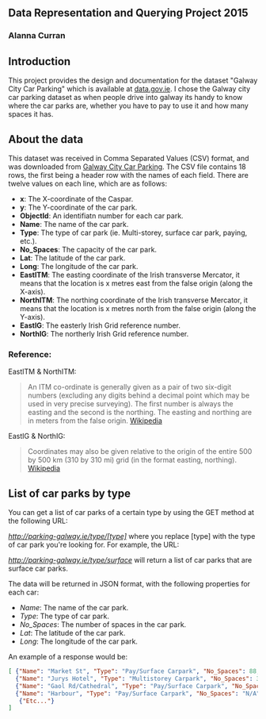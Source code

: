 ## Data Representation and Querying Project 2015
### Alanna Curran

## Introduction
This project provides the design and documentation for the dataset "Galway City Car Parking" which is available at [data.gov.ie](http://data.gov.ie).
I chose the Galway city car parking dataset as when people drive into galway its handy to know where the car parks are, whether you have to pay to use it and how many spaces it has. 

## About the data
This dataset was received in Comma Separated Values (CSV) format, and was downloaded from [Galway City Car Parking](https://data.gov.ie/dataset/galway-city-car-parking-locations/resource/d967950d-faab-45ad-815d-211c9bcfb38e).
The CSV file contains 18 rows, the first being a header row with the names of each field.
There are twelve values on each line, which are as follows:

- **x**: The X-coordinate of the Caspar.
- **y**: The Y-coordinate of the car park.
- **ObjectId**: An identifiatn number for each car park.
- **Name**: The name of the car park.
- **Type**: The type of car park (ie. Multi-storey, surface car park, paying, etc.).
- **No_Spaces**: The capacity of the car park.
- **Lat**: The latitude of the car park.
- **Long**: The longitude of the car park.
- **EastITM**: The easting coordinate of the Irish transverse Mercator, it means that the location is x metres east from the false origin (along the X-axis).
- **NorthITM**: The northing coordinate of the Irish transverse Mercator, it means that the location is x metres north from the false origin (along the Y-axis).
- **EastIG**: The easterly Irish Grid reference number.
- **NorthIG**: The northerly Irish Grid reference number.

### Reference:
EastITM & NorthITM: 
> An ITM co-ordinate is generally given as a pair of two six-digit numbers (excluding any digits behind a decimal point which may be used in very precise surveying). The first number is always the easting and the second is the northing. The easting and northing are in meters from the false origin.
> [Wikipedia](https://en.m.wikipedia.org/wiki/Irish_Transverse_Mercator)

EastIG & NorthIG:
> Coordinates may also be given relative to the origin of the entire 500 by 500 km (310 by 310 mi) grid (in the format easting, northing). 
> [Wikipedia](https://en.m.wikipedia.org/wiki/Irish_grid_reference_system#Eastings_and_northings)

## List of car parks by type
You can get a list of car parks of a certain type by using the GET method at the following URL:

*http://parking-galway.ie/type/[type]*
where you replace [type] with the type of car park you're looking for.
For example, the URL:

*http://parking-galway.ie/type/surface*
will return a list of car parks that are surface car parks.

The data will be returned in JSON format, with the following properties for each car:

- *Name*: The name of the car park.
- *Type*: The type of car park.
- *No_Spaces*: The number of spaces in the car park.
- *Lat*: The latitude of the car park.
- *Long*: The longitude of the car park.

An example of a response would be:

```json
[ {"Name": "Market St", "Type": "Pay/Surface Carpark", "No_Spaces": 88, "Latitude": 53.273, "Longitute": -9.054}, 
  {"Name": "Jurys Hotel", "Type": "Multistorey Carpark", "No_Spaces": 348, "Latitude": 53.271, "Longitute": -9.055},
  {"Name": "Gaol Rd/Cathedral", "Type": "Pay/Surface Carpark", "No_Spaces": 161, "Latitude": 53.274, "Longitute": -9.057},
  {"Name": "Harbour", "Type": "Pay/Surface Carpark", "No_Spaces": "N/A", "Latitude": 53.27, "Longitute": -9.052},
   {"Etc..."}
]
```
